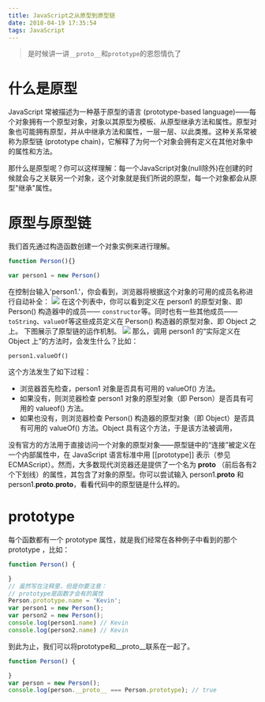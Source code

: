 ```yaml
---
title: JavaScript之从原型到原型链
date: 2018-04-19 17:35:54
tags: JavaScript
---
```


> 是时候讲一讲`__proto__`和`prototype`的恩怨情仇了

# 什么是原型

JavaScript 常被描述为一种基于原型的语言 (prototype-based language)——每个对象拥有一个原型对象，对象以其原型为模板、从原型继承方法和属性。原型对象也可能拥有原型，并从中继承方法和属性，一层一层、以此类推。这种关系常被称为原型链 (prototype chain)，它解释了为何一个对象会拥有定义在其他对象中的属性和方法。

那什么是原型呢？你可以这样理解：每一个JavaScript对象(null除外)在创建的时候就会与之关联另一个对象，这个对象就是我们所说的原型，每一个对象都会从原型"继承"属性。

# 原型与原型链

我们首先通过构造函数创建一个对象实例来进行理解。

```js
function Person(){}

var person1 = new Person()
```

在控制台输入'person1.'，你会看到，浏览器将根据这个对象的可用的成员名称进行自动补全：
![](http://ww1.sinaimg.cn/large/7dbf9c78ly1fqib52cjlej20ep07sgm1.jpg)
在这个列表中，你可以看到定义在 person1 的原型对象、即 Person() 构造器中的成员—— `constructor`等。同时也有一些其他成员——`toString`、`valueOf`等这些成员定义在 Person() 构造器的原型对象、即 Object 之上。
下图展示了原型链的运作机制。
![](https://mdn.mozillademos.org/files/13891/MDN-Graphics-person-person-object-2.png)
那么，调用 person1 的“实际定义在 Object 上”的方法时，会发生什么？比如：

``person1.valueOf()``

这个方法发生了如下过程：

- 浏览器首先检查，person1 对象是否具有可用的 valueOf() 方法。
- 如果没有，则浏览器检查 person1 对象的原型对象（即 Person）是否具有可用的 valueof() 方法。
- 如果也没有，则浏览器检查 Person() 构造器的原型对象（即 Object）是否具有可用的 valueOf() 方法。Object 具有这个方法，于是该方法被调用，

没有官方的方法用于直接访问一个对象的原型对象——原型链中的“连接”被定义在一个内部属性中，在 JavaScript 语言标准中用 [[prototype]] 表示（参见 ECMAScript）。然而，大多数现代浏览器还是提供了一个名为 __proto__ （前后各有2个下划线）的属性，其包含了对象的原型。你可以尝试输入 person1.__proto__ 和 person1.__proto__.__proto__，看看代码中的原型链是什么样的。

# prototype

每个函数都有一个 prototype 属性，就是我们经常在各种例子中看到的那个 prototype ，比如：

```js
function Person() {

}
// 虽然写在注释里，但是你要注意：
// prototype是函数才会有的属性
Person.prototype.name = 'Kevin';
var person1 = new Person();
var person2 = new Person();
console.log(person1.name) // Kevin
console.log(person2.name) // Kevin
```

到此为止，我们可以将prototype和__proto__联系在一起了。

```js
function Person() {

}
var person = new Person();
console.log(person.__proto__ === Person.prototype); // true
```
